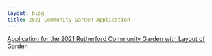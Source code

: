```yaml
---
layout: blog
title: 2021 Community Garden Application
---
```


[Application for the 2021 Rutherford Community Garden with Layout of Garden](https://storage.googleapis.com/static.rutherford-nj.com/committees/green-team/posts/2021%20Community%20Garden%20Application%20and%20Layout.pdf)


